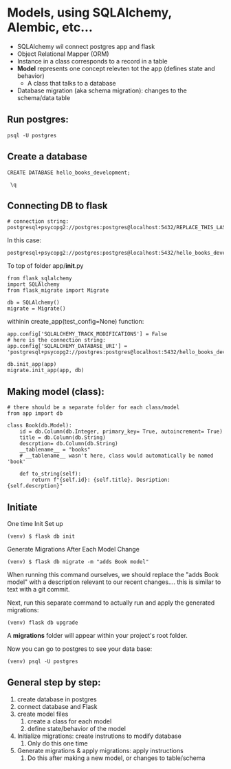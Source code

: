 # Models, using SQLAlchemy, Alembic, etc...
- SQLAlchemy wil connect postgres app and flask
- Object Relational Mapper (ORM)
- Instance in a class corresponds to a record in a table
- **Model** represents one concept relevten tot the app (defines state and behavior)
  - A class that talks to a database
- Database migration (aka schema migration): changes to the schema/data table

## Run postgres:

```
psql -U postgres
```
## Create a database
```
CREATE DATABASE hello_books_development;
```
```
 \q
 ```
 ## Connecting DB to flask
 ```
 # connection string:
 postgresql+psycopg2://postgres:postgres@localhost:5432/REPLACE_THIS_LAST_PART_WITH_DB_NAME
```
In this case:

```
postgresql+psycopg2://postgres:postgres@localhost:5432/hello_books_development
 ```
To top of folder app/__init__.py
```
from flask_sqlalchemy  
import SQLAlchemy  
from flask_migrate import Migrate

db = SQLAlchemy()
migrate = Migrate()
```
withinin create_app(test_config=None) function:
```
app.config['SQLALCHEMY_TRACK_MODIFICATIONS'] = False
# here is the connection string:
app.config['SQLALCHEMY_DATABASE_URI'] = 'postgresql+psycopg2://postgres:postgres@localhost:5432/hello_books_development'

db.init_app(app)
migrate.init_app(app, db)
```

## Making model (class):
```
# there should be a separate folder for each class/model
from app import db

class Book(db.Model):
    id = db.Column(db.Integer, primary_key= True, autoincrement= True)
    title = db.Column(db.String)
    descrption= db.Column(db.String)
    __tablename__ = "books" 
    # __tablename__ wasn't here, class would automatically be named 'book'

    def to_string(self):
        return f"{self.id}: {self.title}. Desription: {self.descrption}"
```
## Initiate
One time Init Set up
```
(venv) $ flask db init
```
Generate Migrations After Each Model Change
```
(venv) $ flask db migrate -m "adds Book model"
```
When running this command ourselves, we should replace the "adds Book model" with a description relevant to our recent changes.... this is similar to text with a git commit.

Next, run this separate command to actually run and apply the generated migrations:

```
(venv) flask db upgrade
```
A **migrations** folder will appear within your project's root folder.    

Now you can go to postgres to see your data base:
```
(venv) psql -U postgres
```
## General step by step:
1. create database in postgres
2. connect database and Flask
3. create model files
   1. create a class for each model
   2. define state/behavior of the model
4. Initialize migrations: create instrutions to modify database
   1. Only do this one time
5. Generate migrations & apply migrations: apply instructions
   1. Do this after making a new model, or changes to table/schema